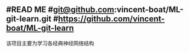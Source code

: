 #READ ME 
#git@github.com:vincent-boat/ML-git-learn.git
#https://github.com/vincent-boat/ML-git-learn
--------------
该项目主要为学习各经典神经网络结构

